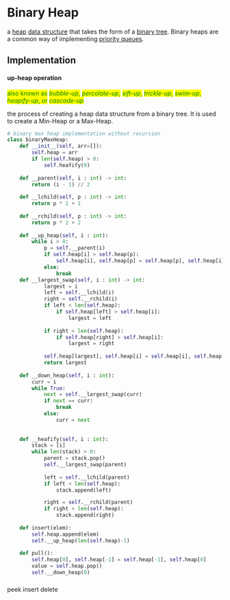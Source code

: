 # Binary Heap

a [heap](https://en.wikipedia.org/wiki/Heap\_\(data\_structure\)) [data structure](https://en.wikipedia.org/wiki/Data\_structure) that takes the form of a [binary tree](https://en.wikipedia.org/wiki/Binary\_tree). Binary heaps are a common way of implementing [priority queues](https://en.wikipedia.org/wiki/Priority\_queue).



## Implementation

#### up-heap operation

<mark style="color:green;">also known as</mark> <mark style="color:green;"></mark>_<mark style="color:green;">bubble-up</mark>_<mark style="color:green;">,</mark> <mark style="color:green;"></mark>_<mark style="color:green;">percolate-up</mark>_<mark style="color:green;">,</mark> <mark style="color:green;"></mark>_<mark style="color:green;">sift-up</mark>_<mark style="color:green;">,</mark> <mark style="color:green;"></mark>_<mark style="color:green;">trickle-up</mark>_<mark style="color:green;">,</mark> <mark style="color:green;"></mark>_<mark style="color:green;">swim-up</mark>_<mark style="color:green;">,</mark> <mark style="color:green;"></mark>_<mark style="color:green;">heapify-up</mark>_<mark style="color:green;">, or</mark> <mark style="color:green;"></mark>_<mark style="color:green;">cascade-up</mark>_

the process of creating a heap data structure from a binary tree. It is used to create a Min-Heap or a Max-Heap.

```python
# binary max heap implementation without recursion
class binaryMaxHeap:
    def __init__(self, arr=[]):
        self.heap = arr
        if len(self.heap) > 0:
            self.heafify(0)
    
    def __parent(self, i : int) -> int:
        return (i - 1) // 2
    
    def __lchild(self, p : int) -> int:
        return p * 2 + 1
        
    def __rchild(self, p : int) -> int:
        return p * 2 + 2
    
    def __up_heap(self, i : int):
        while i > 0:
            p = self.__parent(i)
            if self.heap[i] > self.heap(p):
                self.heap[i], self.heap[p] = self.heap[p], self.heap[i]
            else:
                break
    def __largest_swap(self, i : int) -> int:
            largest = i
            left = self.__lchild(i)
            right = self.__rchild(i)
            if left < len(self.heap):
                if self.heap[left] > self.heap[i]:
                    largest = left
    
            if right < len(self.heap):
                if self.heap[right] > self.heap[i]:
                    largest = right
            
            self.heap[largest], self.heap[i] = self.heap[i], self.heap[largest]
            return largest
    
    def __down_heap(self, i : int):
        curr = i
        while True:
            next = self.__largest_swap(curr)
            if next == curr:
                break
            else:
                curr = next
            
    
    def __heafify(self, i : int):
        stack = [i]
        while len(stack) > 0:
            parent = stack.pop()
            self.__largest_swap(parent)
            
            left = self.__lchild(parent)
            if left < len(self.heap):
                stack.append(left)

            right = self.__rchild(parent)
            if right < len(self.heap):
                stack.append(right)
                            
    def insert(elem):
        self.heap.append(elem)
        self.__up_heap(len(self.heap)-1)
    
    def pull():
        self.heap[0], self.heap[-1] = self.heap[-1], self.heap[0]
        value = self.heap.pop()
        self.__down_heap(0)
```

###

####

peek insert delete
